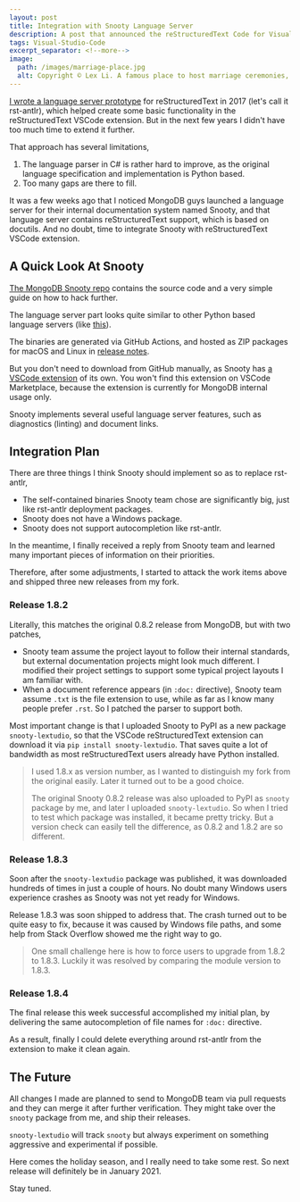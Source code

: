 ```yaml
---
layout: post
title: Integration with Snooty Language Server
description: A post that announced the reStructuredText Code for Visual Studio extension to migrate from C# based rst-antlr language server to Snooty by MongoDB.
tags: Visual-Studio-Code
excerpt_separator: <!--more-->
image:
  path: /images/marriage-place.jpg
  alt: Copyright © Lex Li. A famous place to host marriage ceremonies, Montreal.
---
```


[I wrote a language server prototype](/a-new-restructuredtext-project-112e9ae52acb) for reStructuredText in 2017 (let's call it rst-antlr), which helped create some basic functionality in the reStructuredText VSCode extension. But in the next few years I didn't have too much time to extend it further.

That approach has several limitations,

1. The language parser in C# is rather hard to improve, as the original language specification and implementation is Python based.
1. Too many gaps are there to fill.

It was a few weeks ago that I noticed MongoDB guys launched a language server for their internal documentation system named Snooty, and that language server contains reStructuredText support, which is based on docutils. And no doubt, time to integrate Snooty with reStructuredText VSCode extension.
<!--more-->

## A Quick Look At Snooty
[The MongoDB Snooty repo](https://github.com/mongodb/snooty-parser) contains the source code and a very simple guide on how to hack further.

The language server part looks quite similar to other Python based language servers (like [this](https://github.com/palantir/python-language-server/)).

The binaries are generated via GitHub Actions, and hosted as ZIP packages for macOS and Linux in [release notes](https://github.com/mongodb/snooty-parser/releases).

But you don't need to download from GitHub manually, as Snooty has [a VSCode extension](https://github.com/mongodb/snooty-vscode) of its own. You won't find this extension on VSCode Marketplace, because the extension is currently for MongoDB internal usage only.

Snooty implements several useful language server features, such as diagnostics (linting) and document links.

## Integration Plan
There are three things I think Snooty should implement so as to replace rst-antlr,

* The self-contained binaries Snooty team chose are significantly big, just like rst-antlr deployment packages.
* Snooty does not have a Windows package.
* Snooty does not support autocompletion like rst-antlr.

In the meantime, I finally received a reply from Snooty team and learned many important pieces of information on their priorities.

Therefore, after some adjustments, I started to attack the work items above and shipped three new releases from my fork.

### Release 1.8.2
Literally, this matches the original 0.8.2 release from MongoDB, but with two patches,

* Snooty team assume the project layout to follow their internal standards, but external documentation projects might look much different. I modified their project settings to support some typical project layouts I am familiar with.
* When a document reference appears (in `:doc:` directive), Snooty team assume `.txt` is the file extension to use, while as far as I know many people prefer `.rst`. So I patched the parser to support both.

Most important change is that I uploaded Snooty to PyPI as a new package `snooty-lextudio`, so that the VSCode reStructuredText extension can download it via `pip install snooty-lextudio`. That saves quite a lot of bandwidth as most reStructuredText users already have Python installed.

> I used 1.8.x as version number, as I wanted to distinguish my fork from the original easily. Later it turned out to be a good choice.
>
> The original Snooty 0.8.2 release was also uploaded to PyPI as `snooty` package by me, and later I uploaded `snooty-lextudio`. So when I tried to test which package was installed, it became pretty tricky. But a version check can easily tell the difference, as 0.8.2 and 1.8.2 are so different.

### Release 1.8.3
Soon after the `snooty-lextudio` package was published, it was downloaded hundreds of times in just a couple of hours. No doubt many Windows users experience crashes as Snooty was not yet ready for Windows.

Release 1.8.3 was soon shipped to address that. The crash turned out to be quite easy to fix, because it was caused by Windows file paths, and some help from Stack Overflow showed me the right way to go.

> One small challenge here is how to force users to upgrade from 1.8.2 to 1.8.3. Luckily it was resolved by comparing the module version to 1.8.3.

### Release 1.8.4
The final release this week successful accomplished my initial plan, by delivering the same autocompletion of file names for `:doc:` directive.

As a result, finally I could delete everything around rst-antlr from the extension to make it clean again.

## The Future
All changes I made are planned to send to MongoDB team via pull requests and they can merge it after further verification. They might take over the `snooty` package from me, and ship their releases.

`snooty-lextudio` will track `snooty` but always experiment on something aggressive and experimental if possible.

Here comes the holiday season, and I really need to take some rest. So next release will definitely be in January 2021.

Stay tuned.
